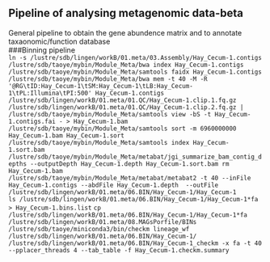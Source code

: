 Pipeline of analysing metagenomic data-beta
-----------------------------------------   
General pipeline to obtain the gene abundence matrix and to annotate taxaonomic/function database   
###Binning pipeline      
`ln -s /lustre/sdb/lingen/workB/01.meta/03.Assembly/Hay_Cecum-1.contigs`   
`/lustre/sdb/taoye/mybin/Module_Meta/bwa index Hay_Cecum-1.contigs`     
`/lustre/sdb/taoye/mybin/Module_Meta/samtools faidx Hay_Cecum-1.contigs`      
`/lustre/sdb/taoye/mybin/Module_Meta/bwa mem -t 40 -M -R '@RG\tID:Hay_Cecum-1\tSM:Hay_Cecum-1\tLB:Hay_Cecum-1\tPL:Illumina\tPI:500' Hay_Cecum-1.contigs /lustre/sdb/lingen/workB/01.meta/01.QC/Hay_Cecum-1.clip.1.fq.gz /lustre/sdb/lingen/workB/01.meta/01.QC/Hay_Cecum-1.clip.2.fq.gz | /lustre/sdb/taoye/mybin/Module_Meta/samtools view -bS -t Hay_Cecum-1.contigs.fai - > Hay_Cecum-1.bam` 
`/lustre/sdb/taoye/mybin/Module_Meta/samtools sort -m 6960000000 Hay_Cecum-1.bam Hay_Cecum-1.sort`  
`/lustre/sdb/taoye/mybin/Module_Meta/samtools index Hay_Cecum-1.sort.bam` 
`/lustre/sdb/taoye/mybin/Module_Meta/metabat/jgi_summarize_bam_contig_depths --outputDepth Hay_Cecum-1.depth Hay_Cecum-1.sort.bam
rm Hay_Cecum-1.bam`  
`/lustre/sdb/taoye/mybin/Module_Meta/metabat/metabat2 -t 40 --inFile Hay_Cecum-1.contigs --abdFile Hay_Cecum-1.depth  --outFile /lustre/sdb/lingen/workB/01.meta/06.BIN/Hay_Cecum-1/Hay_Cecum-1`  
`ls /lustre/sdb/lingen/workB/01.meta/06.BIN/Hay_Cecum-1/Hay_Cecum-1*fa > Hay_Cecum-1.bins.list` 
`cp /lustre/sdb/lingen/workB/01.meta/06.BIN/Hay_Cecum-1/Hay_Cecum-1*fa /lustre/sdb/lingen/workB/01.meta/08.MAGsPorfile/BINs`  
`/lustre/sdb/taoye/miniconda3/bin/checkm lineage_wf /lustre/sdb/lingen/workB/01.meta/06.BIN/Hay_Cecum-1/`   
`/lustre/sdb/lingen/workB/01.meta/06.BIN/Hay_Cecum-1_checkm -x fa -t 40 --pplacer_threads 4 --tab_table -f Hay_Cecum-1.checkm.summary`     
